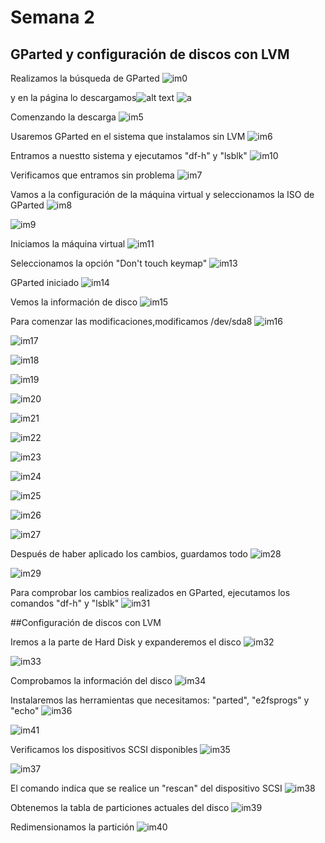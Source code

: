 # Semana 2
## GParted y configuración de discos con LVM

Realizamos la búsqueda de GParted 
![im0]( https://github.com/Sloot25/SistemasUnix/blob/main/Semanas/Semana2/Screenshot%20from%202024-11-17%2015-30-40.png)

y en la página lo descargamos![alt text](https://github.com/Sloot25/SistemasUnix/blob/main/Semanas/Semana2/Screenshot%20from%202024-11-15%2000-49-18.png)
![a](https://github.com/Sloot25/SistemasUnix/blob/main/Semanas/Semana2/Screenshot%20from%202024-11-15%2000-51-23.png)

Comenzando la descarga
![im5](https://github.com/Sloot25/SistemasUnix/blob/main/Semanas/Semana2/Screenshot%20from%202024-11-17%2015-31-10.png)

Usaremos GParted en el sistema que instalamos sin LVM
![im6](https://github.com/Sloot25/SistemasUnix/blob/main/Semanas/Semana2/Screenshot%20from%202024-11-17%2015-34-48.png)

Entramos a nuestto sistema y ejecutamos "df-h" y "lsblk"
![im10](https://github.com/Sloot25/SistemasUnix/blob/main/Semanas/Semana2/Screenshot%20from%202024-11-17%2023-02-33.png )

Verificamos que entramos sin problema
![im7](https://github.com/Sloot25/SistemasUnix/blob/main/Semanas/Semana2/Screenshot%20from%202024-11-17%2015-37-38.png )

Vamos a la configuración de la máquina virtual y seleccionamos la ISO de GParted
![im8](https://github.com/Sloot25/SistemasUnix/blob/main/Semanas/Semana2/Screenshot%20from%202024-11-17%2015-37-38.png)

![im9]( https://github.com/Sloot25/SistemasUnix/blob/main/Semanas/Semana2/Screenshot%20from%202024-11-17%2015-56-18.png)

Iniciamos la máquina virtual 
![im11](https://github.com/Sloot25/SistemasUnix/blob/main/Semanas/Semana2/Screenshot%20from%202024-11-18%2000-20-54.png)

Seleccionamos la opción "Don't touch keymap"
![im13](https://github.com/Sloot25/SistemasUnix/blob/main/Semanas/Semana2/Screenshot%20from%202024-11-18%2000-22-02.png)

GParted iniciado
![im14](https://github.com/Sloot25/SistemasUnix/blob/main/Semanas/Semana2/Screenshot%20from%202024-11-18%2000-22-58.png)

Vemos la información de disco
![im15](https://github.com/Sloot25/SistemasUnix/blob/main/Semanas/Semana2/Screenshot%20from%202024-11-18%2000-23-07.png)

Para comenzar las modificaciones,modificamos /dev/sda8
![im16](https://github.com/Sloot25/SistemasUnix/blob/main/Semanas/Semana2/Screenshot%20from%202024-11-18%2000-25-20.png)

![im17](https://github.com/Sloot25/SistemasUnix/blob/main/Semanas/Semana2/Screenshot%20from%202024-11-18%2000-25-31.png)

![im18](https://github.com/Sloot25/SistemasUnix/blob/main/Semanas/Semana2/Screenshot%20from%202024-11-18%2000-27-50.png)

![im19](https://github.com/Sloot25/SistemasUnix/blob/main/Semanas/Semana2/Screenshot%20from%202024-11-18%2000-27-56.png)

![im20](https://github.com/Sloot25/SistemasUnix/blob/main/Semanas/Semana2/Screenshot%20from%202024-11-18%2000-37-13.png)

![im21](https://github.com/Sloot25/SistemasUnix/blob/main/Semanas/Semana2/Screenshot%20from%202024-11-18%2000-42-41.png)

![im22](https://github.com/Sloot25/SistemasUnix/blob/main/Semanas/Semana2/Screenshot%20from%202024-11-18%2000-54-47.png)

![im23](https://github.com/Sloot25/SistemasUnix/blob/main/Semanas/Semana2/Screenshot%20from%202024-11-18%2000-56-56.png)

![im24](https://github.com/Sloot25/SistemasUnix/blob/main/Semanas/Semana2/Screenshot%20from%202024-11-18%2000-57-32.png)

![im25](https://github.com/Sloot25/SistemasUnix/blob/main/Semanas/Semana2/Screenshot%20from%202024-11-18%2001-08-47.png)

![im26](https://github.com/Sloot25/SistemasUnix/blob/main/Semanas/Semana2/Screenshot%20from%202024-11-18%2001-13-47.png)

![im27](https://github.com/Sloot25/SistemasUnix/blob/main/Semanas/Semana2/Screenshot%20from%202024-11-18%2001-17-24.png)

Después de haber aplicado los cambios, guardamos todo
![im28](https://github.com/Sloot25/SistemasUnix/blob/main/Semanas/Semana2/Screenshot%20from%202024-11-18%2001-17-31.png)

![im29](https://github.com/Sloot25/SistemasUnix/blob/main/Semanas/Semana2/Screenshot%20from%202024-11-18%2001-17-53.png)

Para comprobar los cambios realizados en GParted, ejecutamos los comandos "df-h" y "lsblk"
![im31](https://github.com/Sloot25/SistemasUnix/blob/main/Semanas/Semana2/Screenshot%20from%202024-11-18%2001-38-00.png)

##Configuración de discos con LVM

Iremos a la parte de Hard Disk y expanderemos el disco
![im32](https://github.com/Sloot25/SistemasUnix/blob/main/Semanas/Semana2/Screenshot%20from%202024-11-18%2001-40-02.png)

![im33](https://github.com/Sloot25/SistemasUnix/blob/main/Semanas/Semana2/Screenshot%20from%202024-11-18%2001-40-04.png)

Comprobamos la información del disco
![im34](https://github.com/Sloot25/SistemasUnix/blob/main/Semanas/Semana2/Screenshot%20from%202024-11-18%2001-41-11.png)

Instalaremos las herramientas que necesitamos: "parted", "e2fsprogs" y "echo"
![im36](https://github.com/Sloot25/SistemasUnix/blob/main/Semanas/Semana2/Screenshot%20from%202024-11-18%2001-52-27.png)

![im41](https://github.com/Sloot25/SistemasUnix/blob/main/Semanas/Semana2/Screenshot%20from%202024-11-18%2001-53-35.png)

Verificamos los dispositivos SCSI disponibles
![im35](https://github.com/Sloot25/SistemasUnix/blob/main/Semanas/Semana2/Screenshot%20from%202024-11-18%2001-54-28.png)

![im37](https://github.com/Sloot25/SistemasUnix/blob/main/Semanas/Semana2/Screenshot%20from%202024-11-18%2001-58-23.png)

El comando indica que se realice un "rescan" del dispositivo SCSI
![im38](https://github.com/Sloot25/SistemasUnix/blob/main/Semanas/Semana2/Screenshot%20from%202024-11-18%2001-59-19.png)

Obtenemos la tabla de particiones actuales del disco
![im39](https://github.com/Sloot25/SistemasUnix/blob/main/Semanas/Semana2/Screenshot%20from%202024-11-18%2002-00-54.png)

Redimensionamos la partición
![im40](https://github.com/Sloot25/SistemasUnix/blob/main/Semanas/Semana2/Screenshot%20from%202024-11-18%2002-10-51.png)
